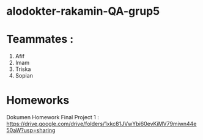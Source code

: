 # alodokter-rakamin-QA-grup5

# Teammates :
1. Afif
2. Imam
3. Triska
4. Sopian

# Homeworks
Dokumen Homework Final Project 1 : https://drive.google.com/drive/folders/1xkc81JVwYbi60evKiMV79miwn44e50aW?usp=sharing
